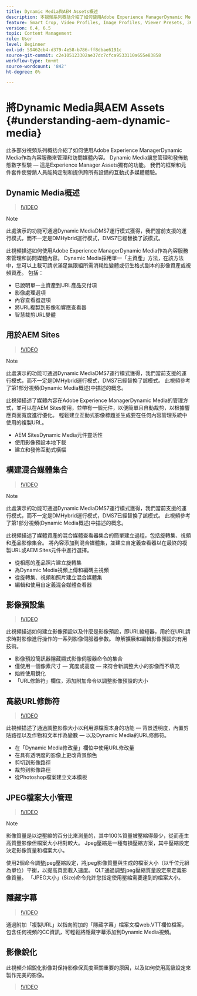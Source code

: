 ```yaml
---
title: Dynamic Media與AEM Assets概述
description: 本視頻系列概括介紹了如何使用Adobe Experience ManagerDynamic Media作為內容服務來管理和訪問媒體內容。 Dynamic Media讓您管理和發佈動態數字型驗 — 這是Experience Manager Assets獨有的功能。 我們的框架和元件套件使營銷人員能夠定制和提供跨所有設備的互動式多媒體體驗。
feature: Smart Crop, Video Profiles, Image Profiles, Viewer Presets, 360 VR Video, Image Sets, Spin Sets
version: 6.4, 6.5
topic: Content Management
role: User
level: Beginner
exl-id: 59462cb4-d379-4e58-b786-ff8dbae6191c
source-git-commit: c2e105123302ae37dc7cfca9533110a655e83858
workflow-type: tm+mt
source-wordcount: '842'
ht-degree: 0%

---
```


# 將Dynamic Media與AEM Assets {#understanding-aem-dynamic-media}

此多部分視頻系列概括介紹了如何使用Adobe Experience ManagerDynamic Media作為內容服務來管理和訪問媒體內容。 Dynamic Media讓您管理和發佈動態數字型驗 — 這是Experience Manager Assets獨有的功能。 我們的框架和元件套件使營銷人員能夠定制和提供跨所有設備的互動式多媒體體驗。

## Dynamic Media概述

>[!VIDEO](https://video.tv.adobe.com/v/27144?quality=12&learn=on)

>[!NOTE]
>
>此處演示的功能可通過Dynamic MediaDMS7運行模式獲得，我們當前支援的運行模式，而不一定是DMHybrid運行模式，DMS7已經替換了該模式。

此視頻描述如何使用Adobe Experience ManagerDynamic Media作為內容服務來管理和訪問媒體內容。 Dynamic Media採用單一「主資產」方法，在該方法中，您可以上載可請求滿足無限組所需消耗性變體或衍生格式副本的影像資產或視頻資產。 包括：

* 已說明單一主資產到URL產品交付項
* 影像處理選項
* 內容查看器選項
* 將URL複製到影像和響應查看器
* 智慧裁剪URL變體

## 用於AEM Sites

>[!VIDEO](https://video.tv.adobe.com/v/27145?quality=12&learn=on)

>[!NOTE]
>
>此處演示的功能可通過Dynamic MediaDMS7運行模式獲得，我們當前支援的運行模式，而不一定是DMHybrid運行模式，DMS7已經替換了該模式。 此視頻參考了第1部分視頻(Dynamic Media概述)中描述的概念。

此視頻描述了媒體內容在Adobe Experience ManagerDynamic Media的管理方式，並可以在AEM Sites使用，並帶有一個元件，以便簡單且自動裁剪，以根據響應頁面寬度進行優化。 輕鬆建立互動式影像標題並生成要在任何內容管理系統中使用的複製URL。

* AEM SitesDynamic Media元件靈活性
* 使用影像預設本地下載
* 建立和發佈互動式橫幅

## 構建混合媒體集合

>[!VIDEO](https://video.tv.adobe.com/v/27146?quality=12&learn=on)

>[!NOTE]
>
>此處演示的功能可通過Dynamic MediaDMS7運行模式獲得，我們當前支援的運行模式，而不一定是DMHybrid運行模式，DMS7已經替換了該模式。 此視頻參考了第1部分視頻(Dynamic Media概述)中描述的概念。

此視頻描述了媒體資產的混合媒體查看器集合的簡單建立過程，包括旋轉集、視頻和產品影像集合。 將內容添加到混合媒體集，並建立自定義查看器以在最終的複製URL或AEM Sites元件中進行選擇。

* 從相應的產品照片建立旋轉集
* 為Dynamic Media視頻上傳和編碼主視頻
* 從旋轉集、視頻和照片建立混合媒體集
* 編輯和使用自定義混合媒體查看器

## 影像預設集

>[!VIDEO](https://video.tv.adobe.com/v/27320?quality=12&learn=on)

此視頻描述如何建立影像預設以及什麼是影像預設，即URL縮短器，用於在URL請求時對影像進行操作的一系列影像伺服器參數。 瞭解擴展和編輯影像預設的有用技術。

* 影像預設簡訊器隱藏顯式影像伺服器命令的集合
* 僅使用一個像素尺寸 — 寬度或高度 — 來符合新調整大小的影像而不填充
* 始終使用銳化
* 「URL修飾符」欄位，添加附加命令以調整影像預設的大小

## 高級URL修飾符

>[!VIDEO](https://video.tv.adobe.com/v/27319?quality=12&learn=on)

此視頻描述了通過調整影像大小以利用源檔案本身的功能 — 背景透明度，內置剪貼路徑以及作物和文本作為變數 — 以及Dynamic Media的URL修飾符。

* 在「Dynamic Media修改量」欄位中使用URL修改量
* 在具有透明度的影像上更改背景顏色
* 剪切到影像路徑
* 裁剪到影像路徑
* 從Photoshop檔案建立文本模板

## JPEG檔案大小管理

>[!VIDEO](https://video.tv.adobe.com/v/27404?quality=12&learn=on)


>[!NOTE]
>
>影像質量是以逆壓縮的百分比來測量的，其中100%質量被壓縮得最少，從而產生高質量影像但檔案大小相對較大。 Jpeg壓縮是一種有損壓縮方案，其中壓縮設定決定影像質量和檔案大小。

使用2個命令調整jpeg壓縮設定，將jpeg影像質量與生成的檔案大小（以千位元組為單位）平衡，以提高頁面載入速度。 QLT通過調整jpeg壓縮質量設定來定義影像質量。 「JPEG大小」(Size)命令允許您指定使用壓縮需要達到的檔案大小。

## 隱藏字幕

>[!VIDEO](https://video.tv.adobe.com/v/28074?quality=12&learn=on)

通過附加「複製URL」以指向附加的「隱藏字幕」檔案文檔web.VTT欄位檔案，包含任何視頻的CC資訊，可輕鬆將隱藏字幕添加到Dynamic Media視頻。

## 影像銳化

此視頻介紹銳化影像對保持影像保真度至關重要的原因，以及如何使用高級設定來製作完美的影像。

>[!VIDEO](https://demos-pub.assetsadobe.com/etc/dam/viewers/s7viewers/html5/VideoViewer.html?asset=%2Fcontent%2Fdam%2Fdm-public-facing-upgrade-portal-video%2F04_DynamicImagery_AdvancedSettings_071917_BH.mp4&amp;config=/etc/dam/presets/viewer/Video_social&amp;serverUrl=https%3A%2F%2Fadobedemo62-h.assetsadobe.com%2Fis%2Fimage%2F&amp;contenturl=%2F&amp;config2=/etc/dam/presets/analytics&amp;videoserverurl=https://gateway-na.assetsadobe.com/DMGateway/public/demoCo&amp;posterimage=/content/dam/dm-public-facing-upgrade-portal-video/04_DynamicImagery_AdvancedSettings_071917_BH.mp4)
